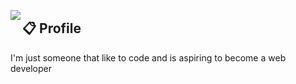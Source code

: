 <a href="https://discord.com/users/1069279762591264900"><img align="left" src="https://lanyard.kyrie25.me/api/1069279762591264900?idleMessage=Probably%20not%20doing%20anything%20right%20now!%20💤&hideDiscrim=true&animationDuration=4s&gradient=FFFFFF&waveColor=FF597B&waveSpotifyColor=FF597B&hideBadges=true&imgStyle=square"/></a>

## 📋 Profile
I'm just someone that like to code and is aspiring to become a web developer

